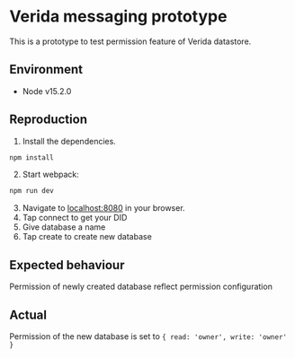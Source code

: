 # Verida messaging prototype
This is a prototype to test permission feature of Verida datastore.

## Environment
* Node v15.2.0

## Reproduction

1. Install the dependencies.
  ```bash
  npm install
  ```
2. Start webpack:
  ```bash
  npm run dev
  ```
3. Navigate to [localhost:8080](http://localhost:8080) in your browser. 
4. Tap connect to get your DID
5. Give database a name
6. Tap create to create new database

## Expected behaviour
Permission of newly created database reflect permission configuration

## Actual
Permission of the new database is set to ```{ read: 'owner', write: 'owner' }```